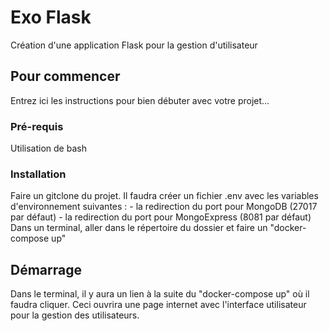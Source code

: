 # Exo Flask

Création d'une application Flask pour la gestion d'utilisateur

## Pour commencer

Entrez ici les instructions pour bien débuter avec votre projet...

### Pré-requis

Utilisation de bash

### Installation

Faire un gitclone du projet.
Il faudra créer un fichier .env avec les variables d'environnement suivantes :
    - la redirection du port pour MongoDB (27017 par défaut)
    - la redirection du port pour MongoExpress (8081 par défaut)
Dans un terminal, aller dans le répertoire du dossier et faire un "docker-compose up"

## Démarrage

Dans le terminal, il y aura un lien à la suite du "docker-compose up" où il faudra cliquer.
Ceci ouvrira une page internet avec l'interface utilisateur pour la gestion des utilisateurs.
